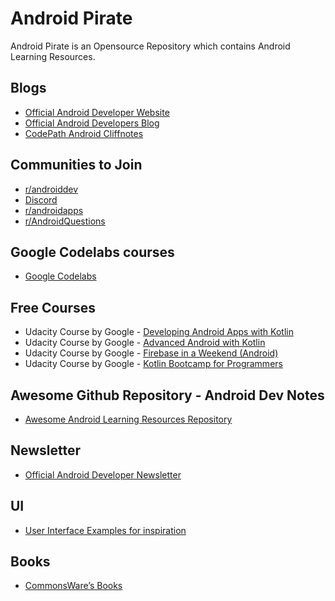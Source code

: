 # Android Pirate
Android Pirate is an Opensource Repository which contains Android Learning Resources.


## Blogs
- [Official Android Developer Website](https://developer.android.com/)
- [Official Android Developers Blog](https://android-developers.googleblog.com/)
- [CodePath Android Cliffnotes](https://guides.codepath.com/android)

## Communities to Join
- [r/androiddev](https://www.reddit.com/r/androiddev/)
- [Discord](https://discord.com/invite/D2cNrqX)
- [r/androidapps](https://www.reddit.com/r/androidapps/)
- [r/AndroidQuestions](https://www.reddit.com/r/AndroidQuestions/)

## Google Codelabs courses
- [Google Codelabs](https://developer.android.com/courses)

## Free Courses
- Udacity Course by Google - [Developing Android Apps with Kotlin](https://www.udacity.com/course/developing-android-apps-with-kotlin--ud9012)
- Udacity Course by Google - [Advanced Android with Kotlin](https://learn.udacity.com/courses/ud940)
- Udacity Course by Google - [Firebase in a Weekend (Android)](https://learn.udacity.com/courses/ud0352)
- Udacity Course by Google - [Kotlin Bootcamp for Programmers](https://www.udacity.com/course/kotlin-bootcamp-for-programmers--ud9011)

## Awesome Github Repository - Android Dev Notes 
- [Awesome Android Learning Resources Repository](https://github.com/androiddevnotes/awesome-android-learning-resources)

## Newsletter
- [Official Android Developer Newsletter](https://developer.android.com/newsletter)


## UI
- [User Interface Examples for inspiration](https://androidniceties.tumblr.com/)

## Books
- [CommonsWare’s Books](https://commonsware.com/catalog)
